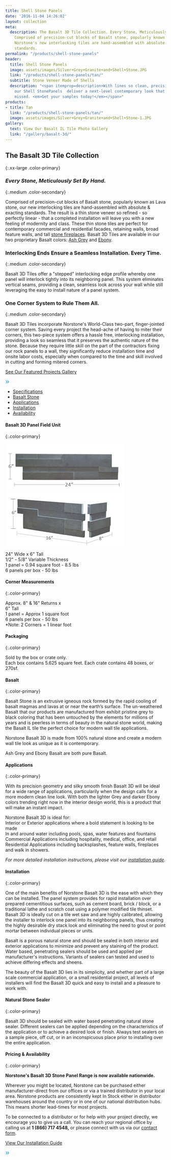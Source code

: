 ```yaml
---
title: Shell Stone Panels
date: '2016-11-04 14:26:02'
layout: collection
meta:
  description: The Basalt 3D Tile Collection. Every Stone, Meticulously Set By Hand.
    Comprised of precision-cut blocks of Basalt stone, popularly known as Lava stone.
    Norstone's new interlocking tiles are hand-assembled with absolute & exacting
    standards.
permalink: "/products/shell-stone-panels"
header:
  title: Shell Stone Panels
  image: assets/images/Silver+Grey+Granite+and+Shell+Stone.JPG
  link: "/products/shell-stone-panels/tan/"
  subtitle: Stone Veneer Made of Shells
  description: "<span itemprop=description>With lines so clean, precision so exact,
    our Shell StonePanels  deliver a next-level contemporary look that is NOT to be
    missed. <em>Get your samples today!</em></span>"
products:
- title: Tan
  link: "/products/shell-stone-panels/tan/"
  image: assets/images/Silver+Grey+Granite+and+Shell+Stone-1.JPG
gallery:
  text: View Our Basalt IL Tile Photo Gallery
  link: "/gallery/basalt-3d/"
---
```

## The Basalt 3D Tile Collection
{:.xx-large .color-primary}

### _Every Stone, Meticulously Set By Hand._
{:.medium .color-secondary}

Comprised of precision-cut blocks of Basalt stone, popularly known as Lava stone, our new interlocking tiles are hand-assembled with absolute & exacting standards. The result is a thin stone veneer so refined - so perfectly linear - that a completed installation will leave you with a new feeling of modernity and class. These thin stone tiles are perfect for contemporary commercial and residential facades, retaining walls, broad feature walls, and tall [stone fireplaces](/gallery/application/fireplace). Basalt 3D Tiles are available in our two proprietary Basalt colors: [Ash Grey](/products/basalt-stone-panels/ash-grey-stone/) and [Ebony](/products/basalt-stone-panels/black-stone/).

### Interlocking Ends Ensure a Seamless Installation. Every Time.
{:.medium .color-secondary}

Basalt 3D Tiles offer a "stepped" interlocking edge profile whereby one panel will interlock tightly into its neighboring panel. This system eliminates vertical seams, providing a clean, seamless look across your wall while still leveraging the easy to install nature of a panel system.

### One Corner System to Rule Them All.
{:.medium .color-secondary}

Basalt 3D Tiles incorporate Norstone's World-Class two-part, finger-jointed corner system. Saving every project the head-ache of having to miter their corners, this two-piece system offers a hassle free, interlocking installation, providing a look so seamless that it preserves the authentic nature of the stone. Because they require little skill on the part of the contractors fixing our rock panels to a wall, they significantly reduce installation time and onsite labor costs, especially when compared to the time and skill involved in cutting and forming mitered corners.

[See Our Featured Projects Gallery](/gallery/project/)

[](/gallery/project/)

[](/gallery/project/)

[](/gallery/project/)

[<img width="12" height="9" class="arrow" alt="arrows-img" title="arrows-img.png" src="/assets/images/theme/arrows-img.png">](/gallery/project/)

*   [Specifications](#panel1 "Rock Panel Specifications")
*   [Basalt Stone](#panel2 "Rock Panel Description")
*   [Applications](#panel3 "Rock Panel Application")
*   [Installation](#panel4 "Rock Panel Installation")
*   [Availability](#panel5 "Rock Panel Availability")

<div class="tabs-content" data-tabs-content="basalt-3d">

<div class="tabs-panel is-active" id="panel1">

#### Basalt 3D Panel Field Unit
{:.color-primary}

<img class="float-right" width="372" height="149" alt="Norstone's Rock Panel Veneer Diagram Measurement" title="Grey-Basalt-Field-Diagram.png" src="/assets/images/unsorted/Grey-Basalt-Field-Diagram.png"> <img class="float-right" width="372" height="170" alt="Norstone's Stone Panel Wall Cladding Diagram" title="Basalt-3D-Grey-Diagram-Corner(1).png" src="/assets/images/unsorted/Basalt-3D-Grey-Diagram-Corner(1).png">

24" Wide x 6" Tall  
1/2" - 5/8" Variable Thickness  
1 panel = 0.94 square foot - 8.5 lbs  
6 panels per box - 50 lbs

#### Corner Measurements
{:.color-primary}

Approx. 8" & 16" Returns x  
6" Tall  
1 panel = Approx 1 square foot  
6 panels per box - 50 lbs  
*Note: 2 Corners = 1 linear foot

#### Packaging
{:.color-primary}

Sold by the box or crate only.  
Each box contains 5.625 square feet. Each crate contains 48 boxes, or 270sf.

</div>

<div class="tabs-panel" id="panel2">

#### Basalt
{:.color-primary}

Basalt Stone is an extrusive igneous rock formed by the rapid cooling of basalt magmas and lavas at or near the earth’s surface. The un-weathered Basalt that our products are manufactured from exhibit pristine grey to black coloring that has been untouched by the elements for millions of years and is peerless in terms of beauty in the natural stone world, making the Basalt IL tile the perfect choice for modern wall tile applications.

<span itemprop="name">Norstone</span> Basalt 3D is made from 100% natural stone and create a modern wall tile look as unique as it is contemporary.

Ash Grey and Ebony Basalt are both pure Basalt.

</div>

<div class="tabs-panel" id="panel3">

#### Applications
{:.color-primary}

With its precision geometry and silky smooth finish Basalt 3D will be ideal for a wide range of applications, particularily when the design calls for a more modern clean line look. With both the lighter Grey and darker Ebony colors trending right now in the interior design world, this is a product that will make an instant impact.

Norstone Basalt 3D is ideal for:  
Interior or Exterior applications where a bold statement is looking to be made  
In and around water including pools, spas, water features and fountains  
Commercial Applications including hospitality, medical, office, and retail  
Residential Applications including backsplashes, feature walls, fireplaces and walk in showers.

</div>

<div itemscope="" itemtype="http://schema.org/Offer" class="tabs-panel" id="panel4">

_For more detailed installation instructions, please visit our [installation guide](/how-to-install-stacked-stone)._

#### Installation
{:.color-primary}

One of the main benefits of Norstone Basalt 3D is the ease with which they can be installed. The panel system provides for rapid installation over prepared cementitious surfaces, such as cement board, brick / block, or a traditional lathe and scratch coat using a polymer modified tile thinset. Basalt 3D is ideally cut on a tile wet saw and are highly calibrated, allowing the installer to interlock one panel into its neighboring panels, thus creating the highly desirable dry stack look and eliminating the need to grout or point mortar between individual pieces or units.

Basalt is a porous natural stone and should be sealed in both interior and exterior applications to minimize and prevent any staining of the product. Water based, penetrating sealers should be used and applied per manufacturer's instructions. Variants of sealers can tested and used to achieve differing effects and sheens.

The beauty of the Basalt 3D lies in its simplicity, and whether part of a large scale commercial application, or a small residential project, all levels of installers will find the Basalt 3D quick and easy to install and a pleasure to work with.

#### Natural Stone Sealer
{:.color-primary}

Basalt 3D should be sealed with water based penetrating natural stone sealer. Different sealers can be applied depending on the characteristics of the application or to achieve a desired look or finish. Always test sealers on a sample piece, off cut, or in an inconspicuous place prior to installing over the entire application.

</div>

<div class="tabs-panel" id="panel5">

#### Pricing & Availability
{:.color-primary}

**Norstone's Basalt 3D Stone Panel Range is now available nationwide.**

Wherever you might be located, Norstone can be purchased either manufacturer-direct from our offices or via a trained distributor in your local area. Norstone products are consistently kept <span itemprop="availability">In Stock</span> either in distributor warehouses around the country or in one of our national distribution hubs. This means shorter lead-times for most projects.

To be connected to a distributor or for help with your project directly, we encourage you to give us a call. You can reach your regional office by calling us at **1 (866) 717 4548,** or please connect with us via our [contact form](/contact-us).

</div>

</div>

[View Our Installation Guide](/how-to-install-stacked-stone)

[](/how-to-install-stacked-stone)

[](/how-to-install-stacked-stone)

[](/how-to-install-stacked-stone)

[<img width="12" height="9" alt="arrows-img" title="arrows-img.png" class="arrow" src="/assets/images/theme/arrows-img.png">](/how-to-install-stacked-stone)